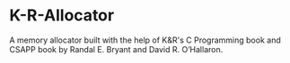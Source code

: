 # K-R-Allocator
A memory allocator built with the help of K&amp;R's C Programming book and CSAPP book by Randal E. Bryant and David R. O’Hallaron.
